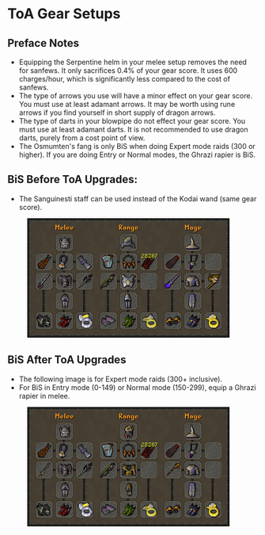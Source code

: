 # ToA Gear Setups

## Preface Notes

* Equipping the Serpentine helm in your melee setup removes the need for sanfews. It only sacrifices 0.4% of your gear score. It uses 600 charges/hour, which is significantly less compared to the cost of sanfews.
* The type of arrows you use will have a minor effect on your gear score. You must use at least adamant arrows. It may be worth using rune arrows if you find yourself in short supply of dragon arrows.
* The type of darts in your blowpipe do not effect your gear score. You must use at least adamant darts. It is not recommended to use dragon darts, purely from a cost point of view.
* The Osmumten's fang is only BiS when doing Expert mode raids (300 or higher). If you are doing Entry or Normal modes, the Ghrazi rapier is BiS.

## BiS Before ToA Upgrades:

* The Sanguinesti staff can be used instead of the Kodai wand (same gear score).

<figure><img src="../../.gitbook/assets/BiS_Gear_Without_ToA.png" alt=""><figcaption></figcaption></figure>

## BiS After ToA Upgrades

* The following image is for Expert mode raids (300+ inclusive).
* For BiS in Entry mode (0-149) or Normal mode (150-299), equip a Ghrazi rapier in melee.

<figure><img src="../../.gitbook/assets/BiS_Gear_With_ToA_+300s.png" alt=""><figcaption></figcaption></figure>

